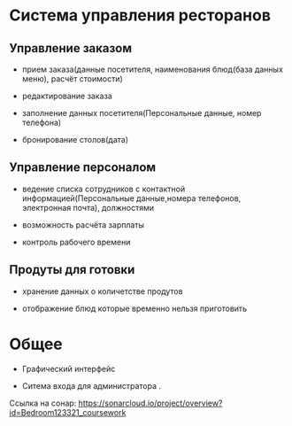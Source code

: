 # Система управления ресторанов

## Управление заказом
- прием заказа(данные посетителя, наименования блюд(база данных меню), расчёт стоимости)

- редактирование заказа

- заполнение данных посетителя(Персональные данные, номер телефона)

- бронирование столов(дата)
 
## Управление персоналом
- ведение списка сотрудников с контактной информацией(Персональные данные,номера телефонов, электронная почта), должностями

- возможность расчёта зарплаты

- контроль рабочего времени

## Продуты для готовки 
- хранение данных о количетстве продутов
  
- отображение блюд которые временно нельзя приготовить

# Общее

- Графический интерфейс

- Ситема входа для администратора .

Ссылка на сонар:
https://sonarcloud.io/project/overview?id=Bedroom123321_coursework
